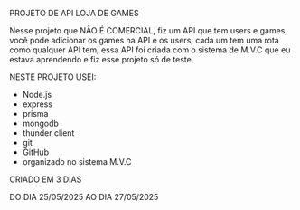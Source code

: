PROJETO DE API LOJA DE GAMES

  Nesse projeto que NÃO É COMERCIAL, fiz um API que tem users e games,
você pode adicionar os games na API e os users, cada um tem uma rota como qualquer API tem,
essa API foi criada com o sistema de M.V.C que eu estava aprendendo e fiz esse projeto só de teste.

NESTE PROJETO USEI:

- Node.js
- express
- prisma
- mongodb
- thunder client
- git
- GitHub
- organizado no sistema M.V.C

CRIADO EM 3 DIAS

DO DIA 25/05/2025 AO DIA 27/05/2025

